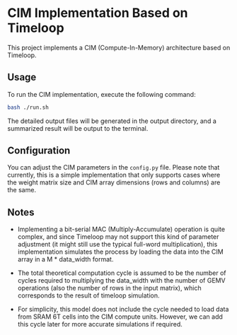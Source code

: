 # CIM Implementation Based on Timeloop

This project implements a CIM (Compute-In-Memory) architecture based on Timeloop.

## Usage

To run the CIM implementation, execute the following command:

```bash
bash ./run.sh
```

The detailed output files will be generated in the output directory, and a summarized result will be output to the terminal.

## Configuration

You can adjust the CIM parameters in the ```config.py``` file. Please note that currently, this is a simple implementation that only supports cases where the weight matrix size and CIM array dimensions (rows and columns) are the same.

## Notes

- Implementing a bit-serial MAC (Multiply-Accumulate) operation is quite complex, and since Timeloop may not support this kind of parameter adjustment (it might still use the typical full-word multiplication), this implementation simulates the process by loading the data into the CIM array in a M * data_width format.

- The total theoretical computation cycle is assumed to be the number of cycles required to multiplying the data_width with the number of GEMV operations (also the number of rows in the input matrix), which corresponds to the result of timeloop simulation.

- For simplicity, this model does not include the cycle needed to load data from SRAM 6T cells into the CIM compute units. However, we can add this cycle later for more accurate simulations if required.